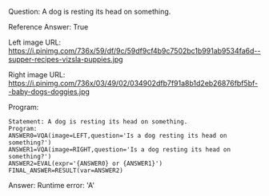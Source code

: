 Question: A dog is resting its head on something.

Reference Answer: True

Left image URL: https://i.pinimg.com/736x/59/df/9c/59df9cf4b9c7502bc1b991ab9534fa6d--supper-recipes-vizsla-puppies.jpg

Right image URL: https://i.pinimg.com/736x/03/49/02/034902dfb7f91a8b1d2eb26876fbf5bf--baby-dogs-doggies.jpg

Program:

```
Statement: A dog is resting its head on something.
Program:
ANSWER0=VQA(image=LEFT,question='Is a dog resting its head on something?')
ANSWER1=VQA(image=RIGHT,question='Is a dog resting its head on something?')
ANSWER2=EVAL(expr='{ANSWER0} or {ANSWER1}')
FINAL_ANSWER=RESULT(var=ANSWER2)
```
Answer: Runtime error: 'A'

